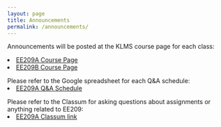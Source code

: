 ```yaml
---
layout: page
title: Announcements
permalink: /announcements/
---
```


Announcements will be posted at the KLMS course page for each class:
<li class="toclevel-1"> <a href="http://klms.kaist.ac.kr/course/view.php?id=118849">EE209A Course Page</a><br>
<li class="toclevel-1"> <a href="http://klms.kaist.ac.kr/course/view.php?id=118850">EE209B Course Page</a><br>

<p></p>
Please refer to the Google spreadsheet for each Q&A schedule:

<li class="toclevel-1"> <a href="">EE209A Q&A Schedule</a><br>
<!-- <li class="toclevel-1"> <a href="">KLMS EE209B Lecture and Q&A Schedule</a> -->

<p></p>
Please refer to the Classum for asking questions about assignments or anything related to EE209:

<li class="toclevel-1"> <a href="http://www.classum.com/exgmmy">EE209A Classum link</a><br>
<!-- <li class="toclevel-1"> <a href="">EE209B Classum link</a><br> -->
